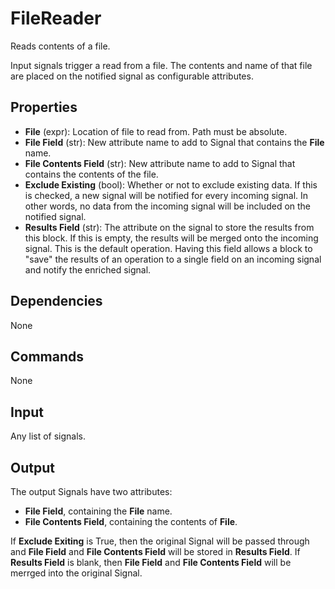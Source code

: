 FileReader
==========

Reads contents of a file.

Input signals trigger a read from a file. The contents and name of that file are placed on the notified signal as configurable attributes.

Properties
----------

-   **File** (expr): Location of file to read from. Path must be absolute.
-   **File Field** (str): New attribute name to add to Signal that contains the **File** name.
-   **File Contents Field** (str): New attribute name to add to Signal that contains the contents of the file.
-   **Exclude Existing** (bool): Whether or not to exclude existing data. If this is checked, a new signal will be notified for every incoming signal. In other words, no data from the incoming signal will be included on the notified signal.
-   **Results Field** (str): The attribute on the signal to store the results from this block. If this is empty, the results will be merged onto the incoming signal. This is the default operation. Having this field allows a block to "save" the results of an operation to a single field on an incoming signal and notify the enriched signal.

Dependencies
------------
None

Commands
--------
None

Input
-----
Any list of signals.

Output
------
The output Signals have two attributes:
-  **File Field**, containing the **File** name.
-  **File Contents Field**, containing the contents of **File**.

If **Exclude Exiting** is True, then the original Signal will be passed through and **File Field** and **File Contents Field** will be stored in **Results Field**. If **Results Field** is blank, then **File Field** and **File Contents Field** will be merrged into the original Signal.
